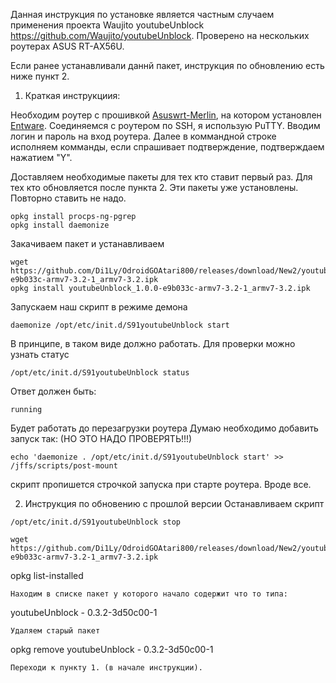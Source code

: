 Данная инструкция по установке является частным случаем применения проекта  Waujito youtubeUnblock https://github.com/Waujito/youtubeUnblock.
Проверено на нескольких роутерах ASUS RT-AX56U.

Если ранее устанавливали даннй пакет, инструкция по обновлению есть ниже пункт 2.

1. Краткая инструкциия:

Необходим роутер с прошивкой [Asuswrt-Merlin](https://www.asuswrt-merlin.net/), на котором установлен [Entware](https://github.com/RMerl/asuswrt-merlin.ng/wiki/Entware).
Соединяемся с роутером по SSH, я использую PuTTY. Вводим логин и пароль на вход роутера.
Далее в коммандной строке исполняем комманды, если спрашивает подтверждение, подтверждаем нажатием "Y".

Доставляем необходимые пакеты для тех кто ставит первый раз. Для тех кто обновляется после пункта 2. Эти пакеты уже установлены. Повторно ставить не надо.
```
opkg install procps-ng-pgrep
opkg install daemonize
```
Закачиваем пакет и устанавливаем
```
wget https://github.com/Di1Ly/OdroidGOAtari800/releases/download/New2/youtubeUnblock_1.0.0-e9b033c-armv7-3.2-1_armv7-3.2.ipk
opkg install youtubeUnblock_1.0.0-e9b033c-armv7-3.2-1_armv7-3.2.ipk
```

Запускаем наш скрипт в режиме демона
```
daemonize /opt/etc/init.d/S91youtubeUnblock start
```
В принципе, в таком виде должно работать.
Для проверки можно узнать статус
```
/opt/etc/init.d/S91youtubeUnblock status
```
Ответ должен быть:
```
running
```
Будет работать до перезагрузки роутера
Думаю необходимо добавить запуск так: (НО ЭТО НАДО ПРОВЕРЯТЬ!!!)
```
echo 'daemonize . /opt/etc/init.d/S91youtubeUnblock start' >> /jffs/scripts/post-mount
```
скрипт пропишется строчкой запуска при старте роутера.
Вроде все.

2. Инструкция по обновению с прошлой версии
Останавливаем скрипт
```
/opt/etc/init.d/S91youtubeUnblock stop
```
```
wget https://github.com/Di1Ly/OdroidGOAtari800/releases/download/New2/youtubeUnblock_1.0.0-e9b033c-armv7-3.2-1_armv7-3.2.ipk
```
opkg list-installed
```
Находим в списке пакет у которого начало содержит что то типа:
```
youtubeUnblock - 0.3.2-3d50c00-1
```
Удаляем старый пакет
```
opkg remove youtubeUnblock - 0.3.2-3d50c00-1
```
Переходи к пункту 1. (в начале инструкции).

